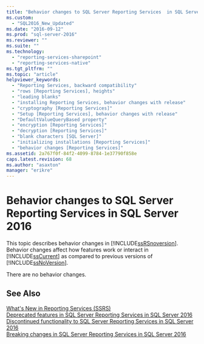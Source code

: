 ```yaml
---
title: "Behavior changes to SQL Server Reporting Services  in SQL Server 2016 | Microsoft Docs"
ms.custom: 
  - "SQL2016_New_Updated"
ms.date: "2016-09-12"
ms.prod: "sql-server-2016"
ms.reviewer: ""
ms.suite: ""
ms.technology: 
  - "reporting-services-sharepoint"
  - "reporting-services-native"
ms.tgt_pltfrm: ""
ms.topic: "article"
helpviewer_keywords: 
  - "Reporting Services, backward compatibility"
  - "rows [Reporting Services], heights"
  - "leading blanks"
  - "installing Reporting Services, behavior changes with release"
  - "cryptography [Reporting Services]"
  - "Setup [Reporting Services], behavior changes with release"
  - "DefaultValueQueryBased property"
  - "encryption [Reporting Services]"
  - "decryption [Reporting Services]"
  - "blank characters [SQL Server]"
  - "initializing installations [Reporting Services]"
  - "behavior changes [Reporting Services]"
ms.assetid: 2a767f0f-84f2-4099-8784-1e37790f858e
caps.latest.revision: 68
ms.author: "asaxton"
manager: "erikre"
---
```

# Behavior changes to SQL Server Reporting Services  in SQL Server 2016
  This topic describes behavior changes in [!INCLUDE[ssRSnoversion](../a9notintoc/includes/ssrsnoversion-md.md)]. Behavior changes affect how features work or interact in [!INCLUDE[ssCurrent](../a9notintoc/includes/sscurrent-md.md)] as compared to previous versions of [!INCLUDE[ssNoVersion](../a9notintoc/includes/ssnoversion-md.md)].  
  
 There are no behavior changes.
  
## See Also  
 [What's New in Reporting Services &#40;SSRS&#41;](http://msdn.microsoft.com/en-us/bc909063-6b84-4b3a-80d2-e93fc04b4b9d)     
 [Deprecated features in SQL Server Reporting Services in SQL Server 2016](http://msdn.microsoft.com/en-us/3876c01e-f81d-4cce-9104-5106a8c369e6)  
 [Discontinued functionality to SQL Server Reporting Services in SQL Server 2016](http://msdn.microsoft.com/en-us/d529cc96-3483-480b-9bfc-bd28b1d0ef52)   
 [Breaking changes in SQL Server Reporting Services in SQL Server 2016](http://msdn.microsoft.com/en-us/39c7aafd-dcb9-4317-b8f7-d15828eb4f9a)  
  
  